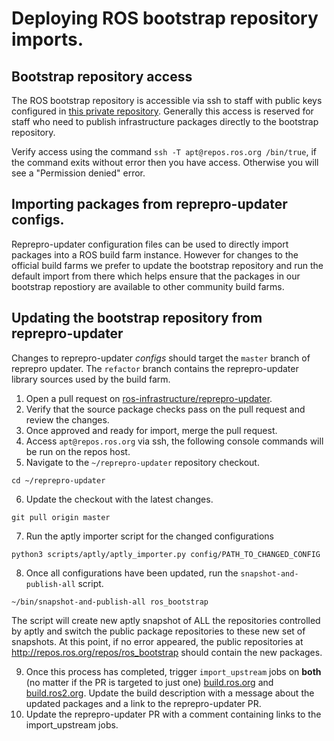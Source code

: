 # Deploying ROS bootstrap repository imports.

## Bootstrap repository access

The ROS bootstrap repository is accessible via ssh to staff with public keys configured in [this private repository](https://github.com/osrf/chef-osrf/tree/latest/data_bags/staff_public_keys).
Generally this access is reserved for staff who need to publish infrastructure packages directly to the bootstrap repository.

Verify access using the command `ssh -T apt@repos.ros.org /bin/true`, if the command exits without error then you have access.
Otherwise you will see a "Permission denied" error.

## Importing packages from reprepro-updater configs.

Reprepro-updater configuration files can be used to directly import packages into a ROS build farm instance.
However for changes to the official build farms we prefer to update the bootstrap repository and run the default import from there which helps ensure that the packages in our bootstrap repostiory are available to other community build farms.

## Updating the bootstrap repository from reprepro-updater

Changes to reprepro-updater *configs* should target the `master` branch of reprepro updater.
The `refactor` branch contains the reprepro-updater library sources used by the build farm.

1. Open a pull request on [ros-infrastructure/reprepro-updater](https://github.com/ros-infrastructure/reprepro-updater).
2. Verify that the source package checks pass on the pull request and review the changes.
3. Once approved and ready for import, merge the pull request.
4. Access `apt@repos.ros.org` via ssh, the following console commands will be run on the repos host.
5. Navigate to the `~/reprepro-updater` repository checkout.
```
cd ~/reprepro-updater
```
6. Update the checkout with the latest changes.
```
git pull origin master
```
7. Run the aptly importer script for the changed configurations
```
python3 scripts/aptly/aptly_importer.py config/PATH_TO_CHANGED_CONFIG
```
8. Once all configurations have been updated, run the `snapshot-and-publish-all` script.
```
~/bin/snapshot-and-publish-all ros_bootstrap
```
The script will create new aptly snapshot of ALL the repositories controlled by aptly and switch the public package repositories to these new set of snapshots.
At this point, if no error appeared, the public repositories at <http://repos.ros.org/repos/ros_bootstrap> should contain the new packages.

9. Once this process has completed, trigger `import_upstream` jobs on **both** (no matter if the PR is targeted to just one)  [build.ros.org](https://build.ros.org/job/import_upstream) and [build.ros2.org](https://build.ros2.org/job/import_upstream).
Update the build description with a message about the updated packages and a link to the reprepro-updater PR.
10. Update the reprepro-updater PR with a comment containing links to the import_upstream jobs.
